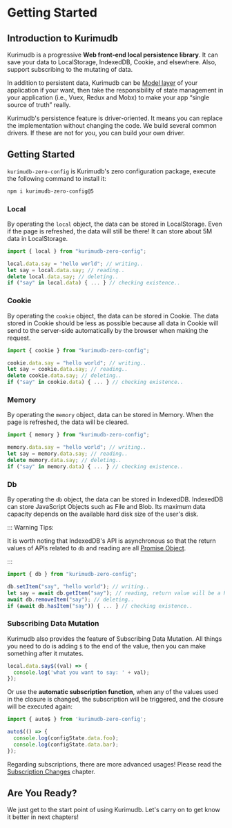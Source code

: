 # Getting Started

## Introduction to Kurimudb

Kurimudb is a progressive **Web front-end local persistence library**. It can save your data to LocalStorage, IndexedDB, Cookie, and elsewhere. Also, support subscribing to the mutating of data.

In addition to persistent data, Kurimudb can be [Model layer](https://en.wikipedia.org/wiki/Model%E2%80%93view%E2%80%93viewmodel#Components_of_MVVM_pattern) of your application if your want, then take the responsibility of state management in your application (i.e., Vuex, Redux and Mobx) to make your app “single source of truth” really.

Kurimudb's persistence feature is driver-oriented. It means you can replace the implementation without changing the code. We build several common drivers. If these are not for you, you can build your own driver.

## Getting Started

`kurimudb-zero-config` is Kurimudb's zero configuration package, execute the following command to install it:

```bash
npm i kurimudb-zero-config@5
```

### Local

By operating the `local` object, the data can be stored in LocalStorage. Even if the page is refreshed, the data will still be there! It can store about 5M data in LocalStorage.

```js
import { local } from "kurimudb-zero-config";

local.data.say = "hello world"; // writing..
let say = local.data.say; // reading..
delete local.data.say; // deleting..
if ("say" in local.data) { ... } // checking existence..
```

### Cookie

By operating the `cookie` object, the data can be stored in Cookie. The data stored in Cookie should be less as possible because all data in Cookie will send to the server-side automatically by the browser when making the request.

```js
import { cookie } from "kurimudb-zero-config";

cookie.data.say = "hello world"; // writing..
let say = cookie.data.say; // reading..
delete cookie.data.say; // deleting..
if ("say" in cookie.data) { ... } // checking existence..
```

### Memory

By operating the `memory` object, data can be stored in Memory. When the page is refreshed, the data will be cleared.

```js
import { memory } from "kurimudb-zero-config";

memory.data.say = "hello world"; // writing..
let say = memory.data.say; // reading..
delete memory.data.say; // deleting..
if ("say" in memory.data) { ... } // checking existence..
```

### Db

By operating the `db` object, the data can be stored in IndexedDB. IndexedDB can store JavaScript Objects such as File and Blob. Its maximum data capacity depends on the available hard disk size of the user's disk.

::: Warning Tips:

It is worth noting that IndexedDB's API is asynchronous so that the return values of APIs related to `db` and reading are all [Promise Object](https://developer.mozilla.org/docs/Web/JavaScript/Reference/Global_Objects/Promise).

:::

```js
import { db } from "kurimudb-zero-config";

db.setItem("say", "hello world"); // writing..
let say = await db.getItem("say"); // reading, return value will be a Promise Object..
await db.removeItem("say"); // deleting..
if (await db.hasItem("say")) { ... } // checking existence..
```

### Subscribing Data Mutation

Kurimudb also provides the feature of Subscribing Data Mutation. All things you need to do is adding `$` to the end of the value, then you can make something after it mutates.

```js
local.data.say$((val) => {
  console.log('what you want to say: ' + val);
});
```

Or use the **automatic subscription function**, when any of the values used in the closure is changed, the subscription will be triggered, and the closure will be executed again:

```js
import { auto$ } from 'kurimudb-zero-config';

auto$(() => {
  console.log(configState.data.foo);
  console.log(configState.data.bar);
});
```

Regarding subscriptions, there are more advanced usages! Please read the [Subscription Changes](/en/docs/subscribe/) chapter.

## Are You Ready?

We just get to the start point of using Kurimudb. Let's carry on to get know it better in next chapters!
